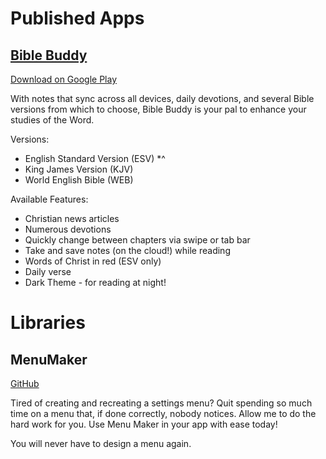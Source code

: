 # Published Apps

## [Bible Buddy](https://holtzapfel.github.io/BibleBuddy/)

[Download on Google Play](https://play.google.com/store/apps/details?id=com.studios.holtzapfel.biblebuddy)

With notes that sync across all devices, daily devotions, and several Bible versions from which to choose, Bible Buddy is your pal to enhance your studies of the Word.

Versions:
+ English Standard Version (ESV) *^
+ King James Version (KJV)
+ World English Bible (WEB)

Available Features:
+ Christian news articles
+ Numerous devotions
+ Quickly change between chapters via swipe or tab bar
+ Take and save notes (on the cloud!) while reading
+ Words of Christ in red (ESV only)
+ Daily verse
+ Dark Theme - for reading at night!

# Libraries

## MenuMaker

[GitHub](https://github.com/holtzapfel/MenuMaker)

Tired of creating and recreating a settings menu? Quit spending so much time on a menu that, if done correctly, nobody notices. Allow me to do the hard work for you. Use Menu Maker in your app with ease today!

You will never have to design a menu again.
